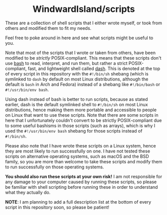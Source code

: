 <h1 align="center">WindwardIsland/scripts</h1>

These are a collection of shell scripts that I either wrote myself, or took from others and modified them to fit my needs.

Feel free to poke around in here and see what scripts might be useful to you.

Note that most of the scripts that I wrote or taken from others, have been modified to be *strictly* POSIX-compliant. This means that these scripts don't use [bash](https://www.gnu.org/software/bash/) to read, interpret, and run them, but rather a strict POSIX-compliant, fast, and lightweight shell called [dash](http://gondor.apana.org.au/~herbert/dash/). This is denoted at the top of every script in this repository with the `#!/bin/sh` shebang (which is symlinked to `dash` by default on most Linux distributions, although the default is `bash` in Arch and Fedora) instead of a shebang like `#!/bin/bash` or `#!/usr/bin/env bash`. 

Using dash instead of bash is better to run scripts, because as stated earlier, dash is the default symlinked shell to `#!/bin/sh` on most Linux distributions, hence making them more portable and accessible to people on Linux that want to use these scripts. Note that there are some scripts in here that I unfortunately couldn't convert to be strictly POSIX-compliant due to some useful bashisms in those scripts (such as arrays), which is why I used the `#!/usr/bin/env bash` shebang for those scripts instead of `#!/bin/sh`.

Please also note that I have wrote these scripts on a Linux system, hence they are most likely to run successfully on one. I have not tested these scripts on alternative operating systems, such as macOS and the BSD family, so you are more than welcome to take these scripts and modify them to run successfully on those operating systems.

**You should also run these scripts at your own risk!** I am not responsible for any damage to your computer caused by running these scripts, so please be familiar with shell scripting before running these in order to understand what they actually do.

**NOTE**: I am planning to add a full description list at the bottom of every script in this repository soon, so please be patient!
